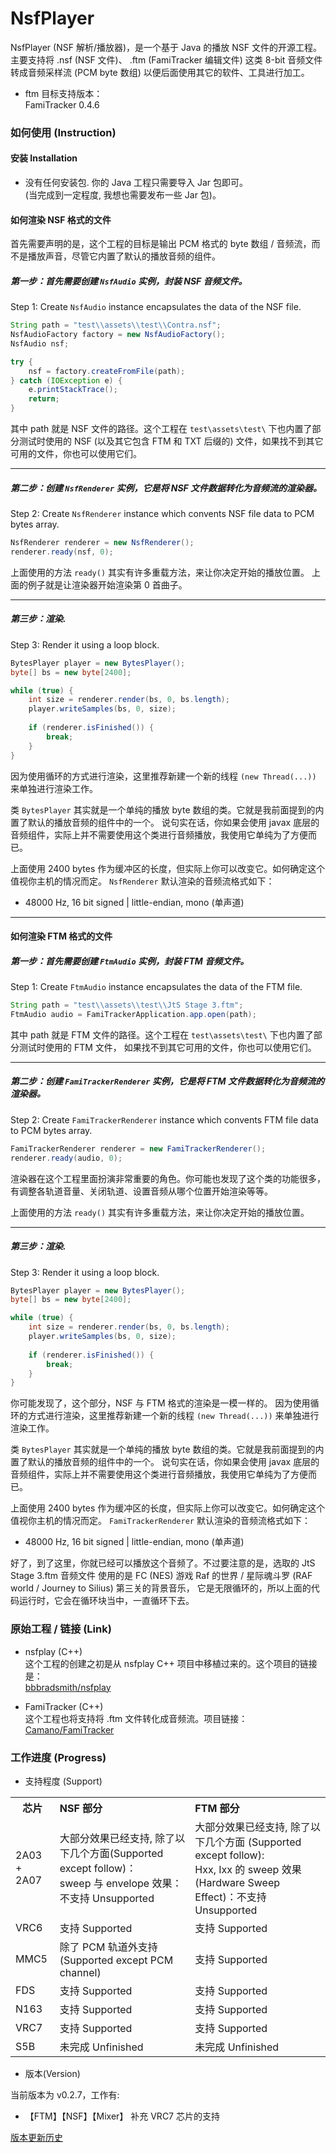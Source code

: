 # NsfPlayer

NsfPlayer (NSF 解析/播放器)，是一个基于 Java 的播放 NSF 文件的开源工程。
主要支持将 .nsf (NSF 文件)、 .ftm (FamiTracker 编辑文件) 这类 8-bit 音频文件转成音频采样流 (PCM byte 数组)
以便后面使用其它的软件、工具进行加工。

*	ftm 目标支持版本：
	<br>FamiTracker 0.4.6

### 如何使用 (Instruction)

#### 安装 Installation

*	没有任何安装包. 你的 Java 工程只需要导入 Jar 包即可。
	<br>(当完成到一定程度, 我想也需要发布一些 Jar 包)。

#### 如何渲染 NSF 格式的文件

首先需要声明的是，这个工程的目标是输出 PCM 格式的 byte 数组 / 音频流，而不是播放声音，尽管它内置了默认的播放音频的组件。

##### 第一步：首先需要创建 ``NsfAudio`` 实例，封装 NSF 音频文件。

Step 1: Create ``NsfAudio`` instance encapsulates the data of the NSF file.

``` Java
String path = "test\\assets\\test\\Contra.nsf";
NsfAudioFactory factory = new NsfAudioFactory();
NsfAudio nsf;

try {
	nsf = factory.createFromFile(path);
} catch (IOException e) {
	e.printStackTrace();
	return;
}
```

其中 path 就是 NSF 文件的路径。这个工程在 ``test\assets\test\`` 下也内置了部分测试时使用的 NSF
(以及其它包含 FTM 和 TXT 后缀的) 文件，如果找不到其它可用的文件，你也可以使用它们。

---

##### 第二步：创建 ``NsfRenderer`` 实例，它是将 NSF 文件数据转化为音频流的渲染器。

Step 2: Create ``NsfRenderer`` instance which convents NSF file data to PCM bytes array.

``` Java
NsfRenderer renderer = new NsfRenderer();
renderer.ready(nsf, 0);
```

上面使用的方法 ``ready()`` 其实有许多重载方法，来让你决定开始的播放位置。
上面的例子就是让渲染器开始渲染第 0 首曲子。

---

##### 第三步：渲染.

Step 3: Render it using a loop block.

``` Java
BytesPlayer player = new BytesPlayer();
byte[] bs = new byte[2400];

while (true) {
	int size = renderer.render(bs, 0, bs.length);
	player.writeSamples(bs, 0, size);
	
	if (renderer.isFinished()) {
		break;
	}
}
```

因为使用循环的方式进行渲染，这里推荐新建一个新的线程 ``(new Thread(...))`` 来单独进行渲染工作。

类 ``BytesPlayer`` 其实就是一个单纯的播放 byte 数组的类。它就是我前面提到的内置了默认的播放音频的组件中的一个。
说句实在话，你如果会使用 javax 底层的音频组件，实际上并不需要使用这个类进行音频播放，我使用它单纯为了方便而已。

上面使用 2400 bytes 作为缓冲区的长度，但实际上你可以改变它。如何确定这个值视你主机的情况而定。
``NsfRenderer`` 默认渲染的音频流格式如下：

*	48000 Hz, 16 bit signed | little-endian, mono (单声道)

---

#### 如何渲染 FTM 格式的文件

##### 第一步：首先需要创建 ``FtmAudio`` 实例，封装 FTM 音频文件。

Step 1: Create ``FtmAudio`` instance encapsulates the data of the FTM file.

``` Java
String path = "test\\assets\\test\\JtS Stage 3.ftm";
FtmAudio audio = FamiTrackerApplication.app.open(path);
```

其中 path 就是 FTM 文件的路径。这个工程在 ``test\assets\test\`` 下也内置了部分测试时使用的 FTM 文件，
如果找不到其它可用的文件，你也可以使用它们。

---

##### 第二步：创建 ``FamiTrackerRenderer`` 实例，它是将 FTM 文件数据转化为音频流的渲染器。

Step 2: Create ``FamiTrackerRenderer`` instance which convents FTM file data to PCM bytes array.

``` Java
FamiTrackerRenderer renderer = new FamiTrackerRenderer();
renderer.ready(audio, 0);
```

渲染器在这个工程里面扮演非常重要的角色。你可能也发现了这个类的功能很多，
有调整各轨道音量、关闭轨道、设置音频从哪个位置开始渲染等等。

上面使用的方法 ``ready()`` 其实有许多重载方法，来让你决定开始的播放位置。

---

##### 第三步：渲染.

Step 3: Render it using a loop block.

``` Java
BytesPlayer player = new BytesPlayer();
byte[] bs = new byte[2400];

while (true) {
	int size = renderer.render(bs, 0, bs.length);
	player.writeSamples(bs, 0, size);
	
	if (renderer.isFinished()) {
		break;
	}
}
```

你可能发现了，这个部分，NSF 与 FTM 格式的渲染是一模一样的。
因为使用循环的方式进行渲染，这里推荐新建一个新的线程 ``(new Thread(...))`` 来单独进行渲染工作。

类 ``BytesPlayer`` 其实就是一个单纯的播放 byte 数组的类。它就是我前面提到的内置了默认的播放音频的组件中的一个。
说句实在话，你如果会使用 javax 底层的音频组件，实际上并不需要使用这个类进行音频播放，我使用它单纯为了方便而已。

上面使用 2400 bytes 作为缓冲区的长度，但实际上你可以改变它。如何确定这个值视你主机的情况而定。
``FamiTrackerRenderer`` 默认渲染的音频流格式如下：

*	48000 Hz, 16 bit signed | little-endian, mono (单声道)

好了，到了这里，你就已经可以播放这个音频了。不过要注意的是，选取的 JtS Stage 3.ftm 音频文件
使用的是 FC (NES) 游戏 Raf 的世界 / 星际魂斗罗 (RAF world / Journey to Silius) 第三关的背景音乐，
它是无限循环的，所以上面的代码运行时，它会在循环块当中，一直循环下去。

### 原始工程 / 链接 (Link)

*	nsfplay (C++)
	<br>这个工程的创建之初是从 nsfplay C++ 项目中移植过来的。这个项目的链接是：
	<br>[bbbradsmith/nsfplay](https://github.com/bbbradsmith/nsfplay)

*	FamiTracker (C++)
	<br>这个工程也将支持将 .ftm 文件转化成音频流。项目链接：
	<br>[Camano/FamiTracker](https://github.com/Camano/FamiTracker)

### 工作进度 (Progress)

*	支持程度 (Support)

<table>
	<tr>
		<th width=10%>芯片</th>
		<th width=40% align="left">
			NSF 部分
		</th>
		<th width=40% align="left">
			FTM 部分
		</th>
	</tr>
	<tr>
		<td width=10%>2A03 + 2A07</td>
		<td width=40% align="left">
			大部分效果已经支持, 除了以下几个方面(Supported except follow)：
			<br>sweep 与 envelope 效果：不支持 Unsupported
		</td>
		<td width=40% align="left">
			大部分效果已经支持, 除了以下几个方面 (Supported except follow):
			<br>Hxx, Ixx 的 sweep 效果 (Hardware Sweep Effect)：不支持 Unsupported
		</td>
	</tr>
	<tr>
		<td width=10%>VRC6</td>
		<td width=40% align="left">
			支持 Supported
		</td>
		<td width=40% align="left">
			支持 Supported
		</td>
	</tr>
	<tr>
		<td width=10%>MMC5</td>
		<td width=40% align="left">
			除了 PCM 轨道外支持 (Supported except PCM channel)
		</td>
		<td width=40% align="left">
			支持 Supported
		</td>
	</tr>
	<tr>
		<td width=10%>FDS</td>
		<td width=40% align="left">
			支持 Supported
		</td>
		<td width=40% align="left">
			支持 Supported
		</td>
	</tr>
	<tr>
		<td width=10%>N163</td>
		<td width=40% align="left">
			支持 Supported
		</td>
		<td width=40% align="left">
			支持 Supported
		</td>
	</tr>
	<tr>
		<td width=10%>VRC7</td>
		<td width=40% align="left">
			支持 Supported
		</td>
		<td width=40% align="left">
			支持 Supported
		</td>
	</tr>
	<tr>
		<td width=10%>S5B</td>
		<td width=40% align="left">
			未完成 Unfinished
		</td>
		<td width=40% align="left">
			未完成 Unfinished
		</td>
	</tr>
</table>

*	版本(Version)

当前版本为 v0.2.7，工作有:
*	【FTM】【NSF】【Mixer】 补充 VRC7 芯片的支持

[版本更新历史](doc/version.md)
